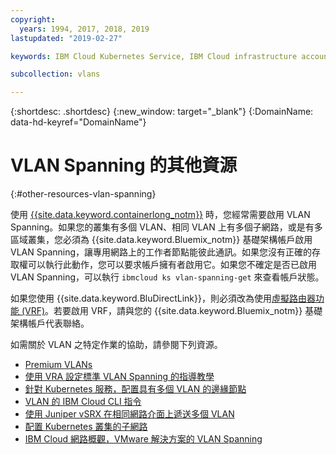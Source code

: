 ```yaml
---
copyright:
  years: 1994, 2017, 2018, 2019
lastupdated: "2019-02-27"

keywords: IBM Cloud Kubernetes Service, IBM Cloud infrastructure account, private network

subcollection: vlans

---
```


{:shortdesc: .shortdesc}
{:new_window: target="_blank"}
{:DomainName: data-hd-keyref="DomainName"}

# VLAN Spanning 的其他資源
{:#other-resources-vlan-spanning}

使用 [{{site.data.keyword.containerlong_notm}}](https://{DomainName}/docs/containers/container_index.html) 時，您經常需要啟用 VLAN Spanning。如果您的叢集有多個 VLAN、相同 VLAN 上有多個子網路，或是有多區域叢集，您必須為 {{site.data.keyword.Bluemix_notm}} 基礎架構帳戶啟用 VLAN Spanning，讓專用網路上的工作者節點能彼此通訊。如果您沒有正確的存取權可以執行此動作，您可以要求帳戶擁有者啟用它。如果您不確定是否已啟用 VLAN Spanning，可以執行 `ibmcloud ks vlan-spanning-get` 來查看帳戶狀態。

如果您使用 {{site.data.keyword.BluDirectLink}}，則必須改為使用[虛擬路由器功能 (VRF)](https://{DomainName}/docs/infrastructure/direct-link/subnet-configuration.html#more-about-using-vrf)。若要啟用 VRF，請與您的 {{site.data.keyword.Bluemix_notm}} 基礎架構帳戶代表聯絡。

如需關於 VLAN 之特定作業的協助，請參閱下列資源。 

* [Premium VLANs](https://www.ibm.com/blogs/bluemix/2018/12/introducing-premium-vlans-are-you-compute-first-or-network-first/)
* [使用 VRA 設定標準 VLAN Spanning 的指導教學](/docs/tutorials?topic=solution-tutorials-vlan-spanning)
* [針對 Kubernetes 服務，配置具有多個 VLAN 的邊緣節點](/docs/containers?topic=containers-edge_nodes_multiple_vlans)
* [VLAN 的 IBM Cloud CLI 指令](/docs/cli/reference/ibmcloud?topic=cloud-cli-manage-classic-vlans)
* [使用 Juniper vSRX 在相同網路介面上遞送多個 VLAN](/docs/infrastructure/vsrx?topic=vsrx-route-multiple-vlans-over-the-same-network-interface)
* [配置 Kubernetes 叢集的子網路](/docs/containers?topic=containers-subnets#vlan-spanning)
* [IBM Cloud 網路概觀，VMware 解決方案的 VLAN Spanning](/docs/services/vmwaresolutions/archiref/vcsnsxt?topic=vmware-solutions-vcsnsxt-overview-ic4vnetwork#vcsnsxt-overview-ic4vnetwork-vlan-spanning)

